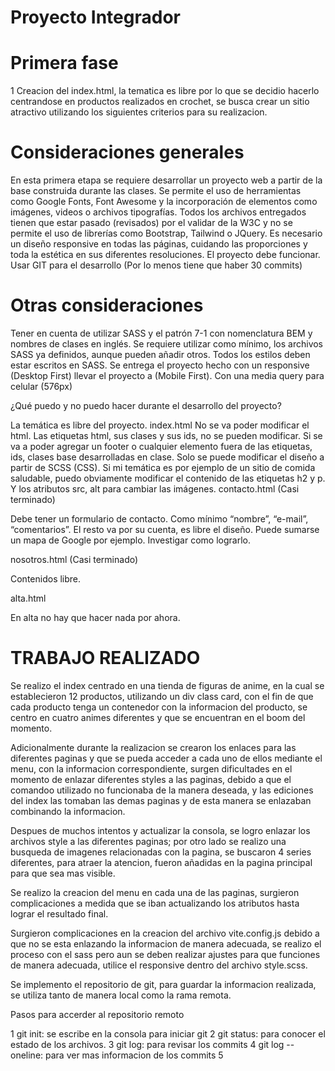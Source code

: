 # Proyecto Integrador

# Primera fase

1 Creacion del index.html, la tematica es libre por lo que se decidio hacerlo centrandose en productos realizados en crochet, se busca crear un sitio atractivo utilizando los siguientes criterios para su realizacion.

# Consideraciones generales

En esta primera etapa se requiere desarrollar un proyecto web a partir de la base construida durante las clases. Se permite el uso de herramientas como Google Fonts, Font Awesome y la incorporación de elementos como imágenes, videos o archivos tipografías. Todos los archivos entregados tienen que estar pasado (revisados) por el validar de la W3C y no se permite el uso de librerías como Bootstrap, Tailwind o JQuery. Es necesario un diseño responsive en todas las páginas, cuidando las proporciones y toda la estética en sus diferentes resoluciones. El proyecto debe funcionar. Usar GIT para el desarrollo (Por lo menos tiene que haber 30 commits)

# Otras consideraciones

Tener en cuenta de utilizar SASS y el patrón 7-1 con nomenclatura BEM y nombres de clases en inglés. Se requiere utilizar como mínimo, los archivos SASS ya definidos, aunque pueden añadir otros. Todos los estilos deben estar escritos en SASS. Se entrega el proyecto hecho con un responsive (Desktop First) llevar el proyecto a (Mobile First). Con una media query para celular (576px)

¿Qué puedo y no puedo hacer durante el desarrollo del proyecto?

La temática es libre del proyecto.
index.html
No se va poder modificar el html. Las etiquetas html, sus clases y sus ids, no se pueden modificar. Si se va a poder agregar un footer o cualquier elemento fuera de las etiquetas, ids, clases base desarrolladas en clase. Solo se puede modificar el diseño a partir de SCSS (CSS). 
Si mi temática es por ejemplo de un sitio de comida saludable, puedo obviamente modificar el contenido de las etiquetas h2 y p. Y los atributos src, alt para cambiar las imágenes. 
contacto.html (Casi terminado)

Debe tener un formulario de contacto. Como mínimo “nombre”, “e-mail”, “comentarios”. El resto va por su cuenta, es libre el diseño. Puede sumarse un mapa de Google por ejemplo. Investigar como lograrlo.

nosotros.html (Casi terminado)

Contenidos libre.

alta.html

En alta no hay que hacer nada por ahora.

# TRABAJO REALIZADO

Se realizo el index centrado en una tienda de figuras de anime, en la cual se establecieron 12 productos, utilizando un div class card, con el fin de que cada producto tenga un contenedor con la informacion del producto, se centro en cuatro animes diferentes y que se encuentran en el boom del momento.

Adicionalmente durante la realizacion se crearon los enlaces para las diferentes paginas y que se pueda acceder a cada uno de ellos mediante el menu, con la informacion correspondiente, surgen dificultades en el momento de enlazar diferentes styles a las paginas, debido a que el comandoo utilizado no funcionaba de la manera deseada, y las ediciones del index las tomaban las demas paginas y de esta manera se enlazaban combinando la informacion.

Despues de muchos intentos y actualizar la consola, se logro enlazar los archivos style a las diferentes paginas; por otro lado se realizo una busqueda de imagenes relacionadas con la pagina, se buscaron 4 series diferentes, para atraer la atencion, fueron añadidas en la pagina principal para que sea mas visible.

Se realizo la creacion del menu en cada una de las paginas, surgieron complicaciones a medida que se iban actualizando los atributos hasta lograr el resultado final.

Surgieron complicaciones en la creacion del archivo vite.config.js debido a que no se esta enlazando la informacion de manera adecuada, se realizo el proceso con el sass pero aun se deben realizar ajustes para que funciones de manera adecuada, utilice el responsive dentro del archivo style.scss.

Se implemento el repositorio de git, para guardar la informacion realizada, se utiliza tanto de manera local como la rama remota.

Pasos para accerder al repositorio remoto

1 git init: se escribe en la consola para iniciar git
2 git status: para conocer el estado de los archivos.
3 git log: para revisar los commits
4 git log --oneline: para ver mas informacion de los commits
5




